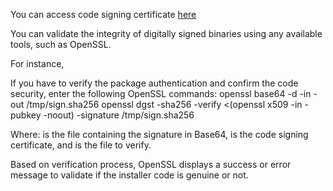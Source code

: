 You can access code signing certificate [here](https://github.com/InformaticaCloudApplicationIntegration/Tools/tree/master/IICS%20Asset%20Management%20CLI/certificates/)

You can validate the integrity of digitally signed binaries using any available tools, such as OpenSSL.

For instance, 

If you have to verify the package authentication and confirm the code security, enter the following OpenSSL commands:
openssl base64 -d -in <signature> -out /tmp/sign.sha256
openssl dgst -sha256 -verify <(openssl x509 -in <cert> -pubkey -noout) -signature /tmp/sign.sha256 <file>

Where:
<signature> is the file containing the signature in Base64, 
<cert> is the code signing certificate, and
<file>is the file to verify.

Based on verification process, OpenSSL displays a success or error message to validate if the installer code is genuine or not.
